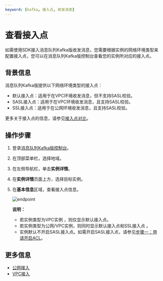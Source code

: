 ```yaml
---
keyword: [kafka, 接入点, 收发消息]
---
```


# 查看接入点

如需使用SDK接入消息队列Kafka版收发消息，您需要根据实例的网络环境类型来配置接入点，您可以在消息队列Kafka版控制台查看您的实例所对应的接入点。

## 背景信息

消息队列Kafka版提供以下网络环境类型的接入点：

-   默认接入点：适用于在VPC环境收发消息，但不支持SASL校验。
-   SASL接入点：适用于在VPC环境收发消息，且支持SASL校验。
-   SSL接入点：适用于在公网环境收发消息，且支持SASL校验。

更多关于接入点的信息，请参见[接入点对比](/cn.zh-CN/产品简介/接入点对比.md)。

## 操作步骤

1.  登录[消息队列Kafka版控制台](https://kafka.console.aliyun.com)。
2.  在顶部菜单栏，选择地域。
3.  在左侧导航栏，单击**实例详情**。
4.  在**实例详情**页面上方，选择目标实例。
5.  在**基本信息**区域，查看接入点信息。

    ![endpoint](https://static-aliyun-doc.oss-cn-hangzhou.aliyuncs.com/assets/img/zh-CN/2406119951/p53095.png)

    **说明：**

    -   若实例类型为VPC实例 ，则仅显示默认接入点。
    -   若实例类型为公网/VPC实例，则同时显示默认接入点和SSL接入点 。
    -   实例默认不开启SASL接入点。如需开启SASL接入点，请参见[步骤一：申请开启ACL](/cn.zh-CN/权限控制/SASL用户授权.md)。

## 更多信息

-   [公网接入](/cn.zh-CN/快速入门/步骤四：使用SDK收发消息/公网接入.md)
-   [VPC接入](/cn.zh-CN/快速入门/步骤四：使用SDK收发消息/VPC接入.md)

